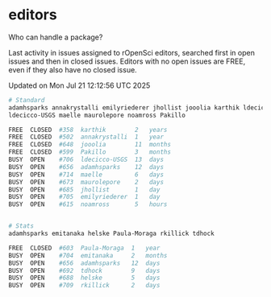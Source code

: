 # editors

Who can handle a package?

Last activity in issues assigned to rOpenSci editors, searched first in open
issues and then in closed issues. Editors with no open issues are FREE, even if
they also have no closed issue.


Updated on Mon Jul 21 12:12:56 UTC 2025

```bash
# Standard
adamhsparks annakrystalli emilyriederer jhollist jooolia karthik ldecicco
ldecicco-USGS maelle maurolepore noamross Pakillo

FREE  CLOSED  #358  karthik        2   years
FREE  CLOSED  #502  annakrystalli  1   year
FREE  CLOSED  #648  jooolia        11  months
FREE  CLOSED  #599  Pakillo        3   months
BUSY  OPEN    #706  ldecicco-USGS  13  days
BUSY  OPEN    #656  adamhsparks    12  days
BUSY  OPEN    #714  maelle         6   days
BUSY  OPEN    #673  maurolepore    2   days
BUSY  OPEN    #685  jhollist       1   day
BUSY  OPEN    #705  emilyriederer  1   day
BUSY  OPEN    #615  noamross       5   hours


# Stats
adamhsparks emitanaka helske Paula-Moraga rkillick tdhock

FREE  CLOSED  #603  Paula-Moraga  1   year
BUSY  OPEN    #704  emitanaka     2   months
BUSY  OPEN    #656  adamhsparks   12  days
BUSY  OPEN    #692  tdhock        9   days
BUSY  OPEN    #688  helske        5   days
BUSY  OPEN    #709  rkillick      2   days
```
